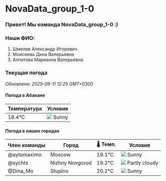 # NovaData_group_1-0
### Привет! Мы команда NovaData_group_1-0 :)

### Наши ФИО:
1. Шмелев Александр Игоревич
2. Моисеева Дина Валерьевна
3. Алпатова Марианна Валерьевна

### Текущая погода
<!-- WEATHER:START -->
_Обновлено: 2025-09-11 12:25 GMT+0300_

#### Погода в Абакане

| Температура | Условия |
|-------------|----------|
| 18.4°C     | ![](https://cdn.weatherapi.com/weather/64x64/day/113.png) Sunny |

#### Погода в наших городах

| Член команды  | Город               | 🌡️ Темп.  | Условия          |
|---------------|---------------------|-----------|--------------------|
| @aytomaximo    | Moscow              |   19.1°C | ![](https://cdn.weatherapi.com/weather/64x64/day/113.png) Sunny        |
| @sychtx        | Nizhny Novgorod     |   19.2°C | ![](https://cdn.weatherapi.com/weather/64x64/day/116.png) Partly cloudy |
| @Dina_Mo       | Stupino             |   20.2°C | ![](https://cdn.weatherapi.com/weather/64x64/day/113.png) Sunny        |

<!-- WEATHER:END -->
